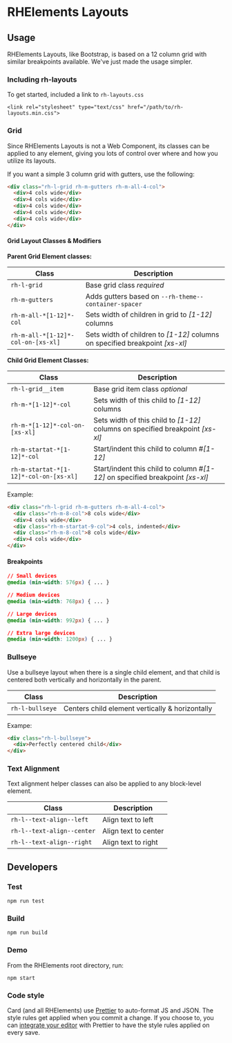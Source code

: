 # RHElements Layouts

## Usage

RHElements Layouts, like Bootstrap, is based on a 12 column grid with similar breakpoints available. We've just made the usage simpler.

### Including rh-layouts

To get started, included a link to `rh-layouts.css`

```
<link rel="stylesheet" type="text/css" href="/path/to/rh-layouts.min.css">
```

### Grid

Since RHElements Layouts is not a Web Component, its classes can be applied to any element, giving you lots of control over where and how you utilize its layouts.

If you want a simple 3 column grid with gutters, use the following:

```html
<div class="rh-l-grid rh-m-gutters rh-m-all-4-col">
  <div>4 cols wide</div>
  <div>4 cols wide</div>
  <div>4 cols wide</div>
  <div>4 cols wide</div>
  <div>4 cols wide</div>
</div>
```

#### Grid Layout Classes &amp; Modifiers

**Parent Grid Element classes:**

| Class | Description |
| -------------- | ----------- |
| `rh-l-grid` | Base grid class *required* |
| `rh-m-gutters` | Adds gutters based on `--rh-theme--container-spacer` |
| `rh-m-all-*[1-12]*-col` | Sets width of children in grid to *[1-12]* columns |
| `rh-m-all-*[1-12]*-col-on-[xs-xl]` | Sets width of children to *[1-12]* columns on specified breakpoint *[xs-xl]* |

**Child Grid Element Classes:**

| Class | Description |
| -------------- | ----------- |
| `rh-l-grid__item` | Base grid item class *optional* |
| `rh-m-*[1-12]*-col` | Sets width of this child to *[1-12]* columns |
| `rh-m-*[1-12]*-col-on-[xs-xl]` | Sets width of this child to *[1-12]* columns on specified breakpoint *[xs-xl]* |
| `rh-m-startat-*[1-12]*-col` | Start/indent this child to column #*[1-12]* |
| `rh-m-startat-*[1-12]*-col-on-[xs-xl]` | Start/indent this child to column #*[1-12]* on specified breakpoint *[xs-xl]* |

Example:

```html
<div class="rh-l-grid rh-m-gutters rh-m-all-4-col">
  <div class="rh-m-8-col">8 cols wide</div>
  <div>4 cols wide</div>
  <div class="rh-m-startat-9-col">4 cols, indented</div>
  <div class="rh-m-8-col">8 cols wide</div>
  <div>4 cols wide</div>
</div>
```

#### Breakpoints

```css
// Small devices
@media (min-width: 576px) { ... }

// Medium devices
@media (min-width: 768px) { ... }

// Large devices
@media (min-width: 992px) { ... }

// Extra large devices
@media (min-width: 1200px) { ... }
```

### Bullseye

Use a bullseye layout when there is a single child element, and that child is centered both vertically and horizontally in the parent.

| Class | Description |
| -------------- | ----------- |
| `rh-l-bullseye` | Centers child element vertically &amp; horizontally |

Exampe:

```html
<div class="rh-l-bullseye">
  <div>Perfectly centered child</div>
</div>
```

### Text Alignment

Text alignment helper classes can also be applied to any block-level element.

| Class | Description |
| -------------- | ----------- |
| `rh-l--text-align--left` | Align text to left |
| `rh-l--text-align--center` | Align text to center |
| `rh-l--text-align--right` | Align text to right |


## Developers

### Test

    npm run test

### Build

    npm run build

### Demo

From the RHElements root directory, run:

    npm start

### Code style

Card (and all RHElements) use [Prettier][prettier] to auto-format JS and JSON. The style rules get applied when you commit a change. If you choose to, you can [integrate your editor][prettier-ed] with Prettier to have the style rules applied on every save.

[prettier]: https://github.com/prettier/prettier/
[prettier-ed]: https://prettier.io/docs/en/editors.html
[web-component-tester]: https://github.com/Polymer/web-component-tester
